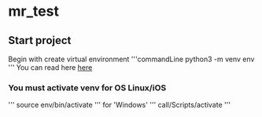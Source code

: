 # mr_test
## Start project
Begin with create virtual environment
'''commandLine
python3 -m venv env
'''
You can read here [here](https://docs.python.org/3/library/venv.html)

### You must activate venv for OS Linux/iOS
'''
source env/bin/activate
'''
for 'Windows'
'''
call/Scripts/activate
'''
